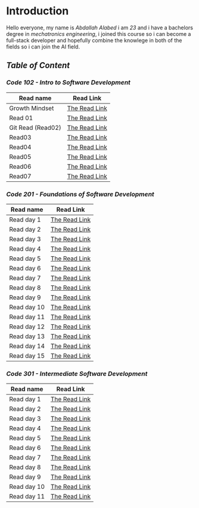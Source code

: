 # Introduction


 Hello everyone, my name is *Abdallah Alabed* i am *23* and i have a bachelors degree in *mechatronics engineering*, i joined this course so i can become a full-stack developer and hopefully combine the knowlege in both of the fields so i can join the AI field.


## ***Table of Content***


### ***Code 102 - Intro to Software Development*** 


  |Read name | Read Link| 
  |-----|-----| 
  |Growth Mindset | [The Read Link](https://abdallah-alabed.github.io/Reading-Notes/Growth)|
  |Read 01 | [The Read Link](https://abdallah-alabed.github.io/Reading-Notes/Read01)|
  |Git Read (Read02)|[The Read Link](https://abdallah-alabed.github.io/Reading-Notes/GitRead)|
  |Read03|[The Read Link](https://abdallah-alabed.github.io/Reading-Notes/Read03)|
  |Read04|[The Read Link](https://abdallah-alabed.github.io/Reading-Notes/Read04)|
  |Read05|[The Read Link](https://abdallah-alabed.github.io/Reading-Notes/Read05)| 
  |Read06|[The Read Link](https://abdallah-alabed.github.io/Reading-Notes/Read06)| 
  |Read07|[The Read Link](https://abdallah-alabed.github.io/Reading-Notes/Read07)|
      
      
### ***Code 201 - Foundations of Software Development*** 


 |Read name | Read Link|
 | ----- | ----- |
 |Read day 1 |[The Read Link](https://abdallah-alabed.github.io/Reading-Notes/class-01)|
 |Read day 2 |[The Read Link](https://abdallah-alabed.github.io/Reading-Notes/class-02)|
 |Read day 3 |[The Read Link](https://abdallah-alabed.github.io/Reading-Notes/class-03)|
 |Read day 4 |[The Read Link](https://abdallah-alabed.github.io/Reading-Notes/class-04)|
 |Read day 5 |[The Read Link](https://abdallah-alabed.github.io/Reading-Notes/class-05)|
 |Read day 6 |[The Read Link](https://abdallah-alabed.github.io/Reading-Notes/class-06)|
 |Read day 7 |[The Read Link](https://abdallah-alabed.github.io/Reading-Notes/class-07)| 
 |Read day 8 |[The Read Link](https://abdallah-alabed.github.io/Reading-Notes/class-08)|
 |Read day 9 |[The Read Link](https://abdallah-alabed.github.io/Reading-Notes/class-09)|
 |Read day 10|[The Read Link](https://abdallah-alabed.github.io/Reading-Notes/class-10)|
 |Read day 11|[The Read Link](https://abdallah-alabed.github.io/Reading-Notes/class-11)| 
 |Read day 12|[The Read Link](https://abdallah-alabed.github.io/Reading-Notes/class-12)| 
 |Read day 13|[The Read Link](https://abdallah-alabed.github.io/Reading-Notes/class-13)| 
 |Read day 14|[The Read Link](https://abdallah-alabed.github.io/Reading-Notes/class-14)| 
 |Read day 15|[The Read Link]()|
 
 
### ***Code 301 - Intermediate Software Development*** 


 |Read name | Read Link|
 | ----- | ----- |
 |Read day 1 |[The Read Link](https://abdallah-alabed.github.io/Reading-Notes/class01-301)|
 |Read day 2 |[The Read Link](https://abdallah-alabed.github.io/Reading-Notes/class02-301)|
 |Read day 3 |[The Read Link](https://abdallah-alabed.github.io/Reading-Notes/class03-301)|
 |Read day 4 |[The Read Link](https://abdallah-alabed.github.io/Reading-Notes/class04-301)|
 |Read day 5 |[The Read Link](https://abdallah-alabed.github.io/Reading-Notes/class05-301)|
 |Read day 6 |[The Read Link](https://abdallah-alabed.github.io/Reading-Notes/class06-301)|
 |Read day 7 |[The Read Link](https://abdallah-alabed.github.io/Reading-Notes/class07-301)|
 |Read day 8 |[The Read Link](https://abdallah-alabed.github.io/Reading-Notes/class08-301)|
 |Read day 9 |[The Read Link](https://abdallah-alabed.github.io/Reading-Notes/class09-301)|
 |Read day 10 |[The Read Link](https://abdallah-alabed.github.io/Reading-Notes/class10-301)|
 |Read day 11 |[The Read Link](https://abdallah-alabed.github.io/Reading-Notes/class11-301)|
 
 
 
